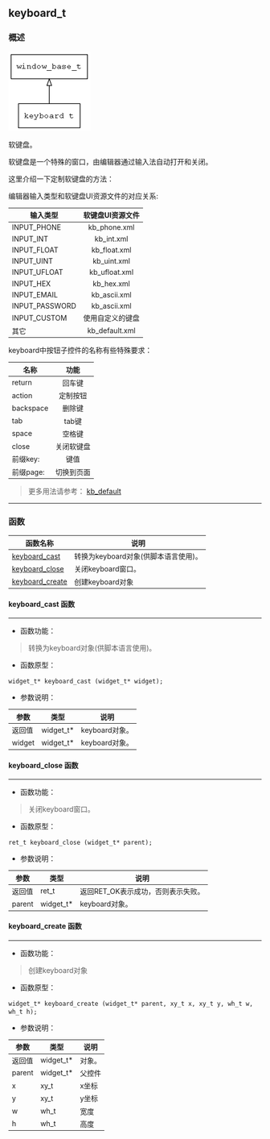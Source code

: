 ## keyboard\_t
### 概述
![image](images/keyboard_t_0.png)

软键盘。

 软键盘是一个特殊的窗口，由编辑器通过输入法自动打开和关闭。

 这里介绍一下定制软键盘的方法：

  编辑器输入类型和软键盘UI资源文件的对应关系:

| 输入类型       | 软键盘UI资源文件|
|----------------|:---------------:|
| INPUT\_PHONE    | kb\_phone.xml    |
| INPUT\_INT      | kb\_int.xml      |
| INPUT\_FLOAT    | kb\_float.xml    |
| INPUT\_UINT     | kb\_uint.xml     |
| INPUT\_UFLOAT   | kb\_ufloat.xml   |
| INPUT\_HEX      | kb\_hex.xml      |
| INPUT\_EMAIL    | kb\_ascii.xml    |
| INPUT\_PASSWORD | kb\_ascii.xml    |
| INPUT\_CUSTOM   | 使用自定义的键盘 |
| 其它            | kb\_default.xml  |

 keyboard中按钮子控件的名称有些特殊要求：

|  名称          | 功能            |
|----------------|:---------------:|
| return         | 回车键          |
| action         | 定制按钮        |
| backspace      | 删除键          |
| tab            | tab键           |
| space          | 空格键          |
| close          | 关闭软键盘      |
| 前缀key:       | 键值            |
| 前缀page:      | 切换到页面      |


 > 更多用法请参考：
 [kb_default](https://github.com/zlgopen/awtk/blob/master/demos/assets/default/raw/ui/kb_default.xml)
----------------------------------
### 函数
<p id="keyboard_t_methods">

| 函数名称 | 说明 | 
| -------- | ------------ | 
| <a href="#keyboard_t_keyboard_cast">keyboard\_cast</a> | 转换为keyboard对象(供脚本语言使用)。 |
| <a href="#keyboard_t_keyboard_close">keyboard\_close</a> | 关闭keyboard窗口。 |
| <a href="#keyboard_t_keyboard_create">keyboard\_create</a> | 创建keyboard对象 |
#### keyboard\_cast 函数
-----------------------

* 函数功能：

> <p id="keyboard_t_keyboard_cast">转换为keyboard对象(供脚本语言使用)。

* 函数原型：

```
widget_t* keyboard_cast (widget_t* widget);
```

* 参数说明：

| 参数 | 类型 | 说明 |
| -------- | ----- | --------- |
| 返回值 | widget\_t* | keyboard对象。 |
| widget | widget\_t* | keyboard对象。 |
#### keyboard\_close 函数
-----------------------

* 函数功能：

> <p id="keyboard_t_keyboard_close">关闭keyboard窗口。

* 函数原型：

```
ret_t keyboard_close (widget_t* parent);
```

* 参数说明：

| 参数 | 类型 | 说明 |
| -------- | ----- | --------- |
| 返回值 | ret\_t | 返回RET\_OK表示成功，否则表示失败。 |
| parent | widget\_t* | keyboard对象。 |
#### keyboard\_create 函数
-----------------------

* 函数功能：

> <p id="keyboard_t_keyboard_create">创建keyboard对象

* 函数原型：

```
widget_t* keyboard_create (widget_t* parent, xy_t x, xy_t y, wh_t w, wh_t h);
```

* 参数说明：

| 参数 | 类型 | 说明 |
| -------- | ----- | --------- |
| 返回值 | widget\_t* | 对象。 |
| parent | widget\_t* | 父控件 |
| x | xy\_t | x坐标 |
| y | xy\_t | y坐标 |
| w | wh\_t | 宽度 |
| h | wh\_t | 高度 |

